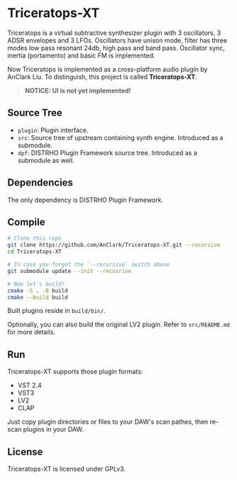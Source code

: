 # Triceratops-XT

Triceratops is a virtual subtractive synthesizer plugin with 3 oscillators, 3 ADSR envelopes and 3 LFOs. Oscillators have unison mode, filter has three modes low pass resonant 24db, high pass and band pass. Oscillator sync, inertia (portamento) and basic FM is implemented. 

Now Triceratops is implemented as a cross-platform audio plugin by AnClark Liu. To distinguish, this project is called **Triceratops-XT**.

> **NOTICE: UI is not yet implemented!**

## Source Tree

- `plugin`: Plugin interface.
- `src`: Source tree of upstream containing synth engine. Introduced as a submodule.
- `dpf`: DISTRHO Plugin Framework source tree. Introduced as a submodule as well. 

## Dependencies

The only dependency is DISTRHO Plugin Framework.

## Compile

```bash
# Clone this repo
git clone https://github.com/AnClark/Triceratops-XT.git --recursive
cd Triceratops-XT

# In case you forgot the `--recursive` switch above
git submodule update --init --recusrive

# Now let's build!
cmake -S . -B build
cmake --build build
```

Built plugins reside in `build/bin/`.

Optionally, you can also build the original LV2 plugin. Refer to `src/README.md` for more details.

## Run

Triceratops-XT supports those plugin formats:

- VST 2.4
- VST3
- LV2
- CLAP

Just copy plugin directories or files to your DAW's scan pathes, then re-scan plugins in your DAW.

## License

Triceratops-XT is licensed under GPLv3.
